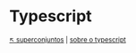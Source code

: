 # Typescript

<sub>[:arrow_upper_left: superconjuntos](../readme.md) | [sobre o typescript](about.md) <sub>
